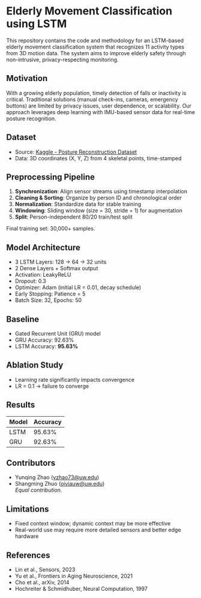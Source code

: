 # Elderly Movement Classification using LSTM

This repository contains the code and methodology for an LSTM-based elderly movement classification system that recognizes 11 activity types from 3D motion data. The system aims to improve elderly safety through non-intrusive, privacy-respecting monitoring.

## Motivation

With a growing elderly population, timely detection of falls or inactivity is critical. Traditional solutions (manual check-ins, cameras, emergency buttons) are limited by privacy issues, user dependence, or scalability. Our approach leverages deep learning with IMU-based sensor data for real-time posture recognition.

## Dataset

- Source: [Kaggle - Posture Reconstruction Dataset](https://www.kaggle.com/datasets/uciml/posture-reconstruction)
- Data: 3D coordinates (X, Y, Z) from 4 skeletal points, time-stamped

## Preprocessing Pipeline

1. **Synchronization**: Align sensor streams using timestamp interpolation
2. **Cleaning & Sorting**: Organize by person ID and chronological order
3. **Normalization**: Standardize data for stable training
4. **Windowing**: Sliding window (size = 30, stride = 1) for augmentation
5. **Split**: Person-independent 80/20 train/test split

Final training set: 30,000+ samples.

## Model Architecture

- 3 LSTM Layers: 128 → 64 → 32 units
- 2 Dense Layers + Softmax output
- Activation: LeakyReLU
- Dropout: 0.3
- Optimizer: Adam (initial LR = 0.01, decay schedule)
- Early Stopping: Patience = 5
- Batch Size: 32, Epochs: 50

## Baseline

- Gated Recurrent Unit (GRU) model
- GRU Accuracy: 92.63%
- LSTM Accuracy: **95.63%**

## Ablation Study

- Learning rate significantly impacts convergence
- LR = 0.1 → failure to converge

## Results

| Model | Accuracy |
|-------|----------|
| LSTM  | 95.63%   |
| GRU   | 92.63%   |

## Contributors

- Yunqing Zhao (yzhao73@uw.edu)  
- Shangming Zhuo (oiviauw@uw.edu)  
*Equal contribution.*

## Limitations

- Fixed context window; dynamic context may be more effective
- Real-world use may require more detailed sensors and better edge hardware

## References

- Lin et al., Sensors, 2023
- Yu et al., Frontiers in Aging Neuroscience, 2021
- Cho et al., arXiv, 2014
- Hochreiter & Schmidhuber, Neural Computation, 1997
